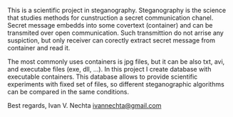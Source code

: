 This is a scientific project in steganography.
Steganography is the science that studies methods for cunstruction a secret communication chanel. Secret message embedds into some covertext (container) and can be transmited over open communication.
Such transmittion do not arrise any suspiction, but only receiver can corectly extract secret message from container and read it.

The most commonly uses containers is jpg files, but it can be also txt, avi, and executabe files (exe, dll, ...). In this project I create database with executable containers.
This database allows to provide scientific experiments with fixed set of files, so different steganographic algorithms can be compared in the same conditions.

Best regards, 
Ivan V. Nechta ivannechta@gmail.com

 